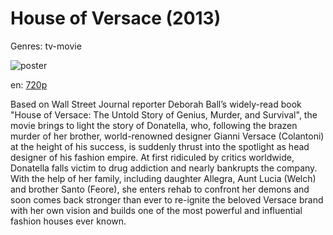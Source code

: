 # House of Versace (2013)

Genres: tv-movie

![poster](http://image.tmdb.org/t/p/w500/sgQH3q8sX1OkFTWgNfXpKzWz5kN.jpg)

en:
  [720p](magnet:?xt=urn:btih:4336cb021899b0cf9381d5ce85960a653c27b5c3&dn=House+of+Versace+%282013%29+720p+BrRip+x264+-+YIFY&tr=udp%3A%2F%2Ftracker.openbittorrent.com%3A80%2Fannounce&tr=udp%3A%2F%2Fglotorrents.pw%3A6969%2Fannounce&tr=udp%3A%2F%2Ftracker.openbittorrent.com%3A80%2Fannounce&tr=udp%3A%2F%2Ftracker.opentrackr.org%3A1337%2Fannounce&tr=udp%3A%2F%2Fzer0day.to%3A1337%2Fannounce&tr=udp%3A%2F%2Ftracker.coppersurfer.tk%3A6969%2Fannounce)
  


Based on Wall Street Journal reporter Deborah Ball’s widely-read book "House of Versace: The Untold Story of Genius, Murder, and Survival", the movie brings to light the story of Donatella, who, following the brazen murder of her brother, world-renowned designer Gianni Versace (Colantoni) at the height of his success, is suddenly thrust into the spotlight as head designer of his fashion empire. At first ridiculed by critics worldwide, Donatella falls victim to drug addiction and nearly bankrupts the company. With the help of her family, including daughter Allegra, Aunt Lucia (Welch) and brother Santo (Feore), she enters rehab to confront her demons and soon comes back stronger than ever to re-ignite the beloved Versace brand with her own vision and builds one of the most powerful and influential fashion houses ever known.